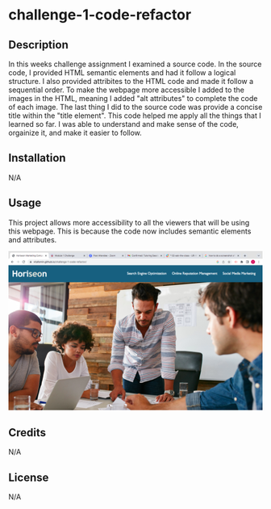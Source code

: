 # challenge-1-code-refactor

## Description

In this weeks challenge assignment I examined a source code. In the source code, I provided HTML semantic elements and had it follow a logical structure. I also provided attribites to the HTML code and made it follow a sequential order. To make the webpage more accessible I added to the images in the HTML, meaning I added "alt attributes" to complete the code of each image. The last thing I did to the source code was provide a concise title within the "title element". This code helped me apply all the things that I learned so far. I was able to understand and make sense of the code, orgainize it, and make it easier to follow. 

## Installation

N/A

## Usage

This project allows more accessibility to all the viewers that will be using this webpage. This is because the code now includes semantic elements and attributes.

![challenge-1-readme-screenshot.png](./assets/images/challenge-1-readme-screenshot.png)


## Credits

N/A

## License

N/A